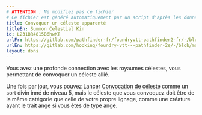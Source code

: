 ```yaml
---
# ATTENTION : Ne modifiez pas ce fichier
# Ce fichier est généré automatiquement par un script d'après les données du module Foundry VTT officiel et de sa traduction
title: Convoquer un céleste apparenté
titleEn: Summon Celestial Kin
id: L231BR4815B6hwKT
urlFr: https://gitlab.com/pathfinder-fr/foundryvtt-pathfinder2-fr/-/blob/master/data/feats/L231BR4815B6hwKT.htm
urlEn: https://gitlab.com/hooking/foundry-vtt---pathfinder-2e/-/blob/master/packs/data/feats.db/summon-celestial-kin.json
layout: dons
---
```

Vous avez une profonde connection avec les royaumes célestes, vous permettant de convoquer un céleste allié.

Une fois par jour, vous pouvez Lancer [Convocation de céleste](../sorts/convocation-de-céleste.md) comme un sort divin inné de niveau 5, mais le céleste que vous convoquez doit être de la même catégorie que celle de votre propre lignage, comme une créature ayant le trait ange si vous êtes de type ange.

